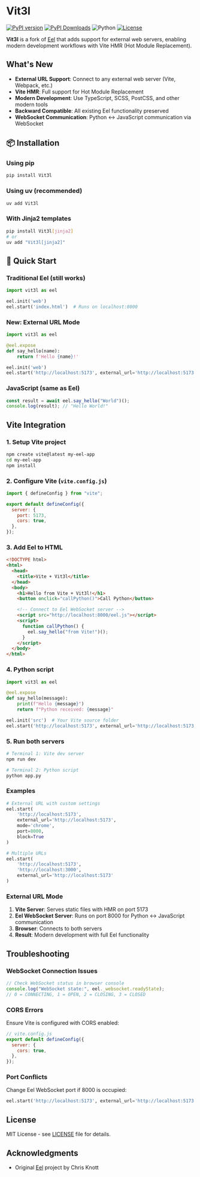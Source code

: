 # Vit3l

[![PyPI version](https://img.shields.io/pypi/v/Vit3l?style=for-the-badge)](https://pypi.org/project/Vit3l/)
[![PyPI Downloads](https://img.shields.io/pypi/dm/Vit3l?style=for-the-badge)](https://pypistats.org/packages/vit3l)
![Python](https://img.shields.io/pypi/pyversions/Vit3l?style=for-the-badge)
[![License](https://img.shields.io/pypi/l/Vit3l.svg?style=for-the-badge)](https://pypi.org/project/Vit3l/)

**Vit3l** is a fork of [Eel](https://github.com/python-eel/Eel) that adds support for external web servers, enabling modern development workflows with Vite HMR (Hot Module Replacement).

## What's New

- **External URL Support**: Connect to any external web server (Vite, Webpack, etc.)
- **Vite HMR**: Full support for Hot Module Replacement
- **Modern Development**: Use TypeScript, SCSS, PostCSS, and other modern tools
- **Backward Compatible**: All existing Eel functionality preserved
- **WebSocket Communication**: Python ↔ JavaScript communication via WebSocket

## 📦 Installation

### Using pip

```bash
pip install Vit3l
```

### Using uv (recommended)

```bash
uv add Vit3l
```

### With Jinja2 templates

```bash
pip install Vit3l[jinja2]
# or
uv add "Vit3l[jinja2]"
```

## 🎯 Quick Start

### Traditional Eel (still works)

```python
import vit3l as eel

eel.init('web')
eel.start('index.html')  # Runs on localhost:8000
```

### New: External URL Mode

```python
import vit3l as eel

@eel.expose
def say_hello(name):
    return f'Hello {name}!'

eel.init('web')
eel.start('http://localhost:5173', external_url='http://localhost:5173')
```

### JavaScript (same as Eel)

```javascript
const result = await eel.say_hello("World")();
console.log(result); // "Hello World!"
```

## Vite Integration

### 1. Setup Vite project

```bash
npm create vite@latest my-eel-app
cd my-eel-app
npm install
```

### 2. Configure Vite (`vite.config.js`)

```javascript
import { defineConfig } from "vite";

export default defineConfig({
  server: {
    port: 5173,
    cors: true,
  },
});
```

### 3. Add Eel to HTML

```html
<!DOCTYPE html>
<html>
  <head>
    <title>Vite + Vit3l</title>
  </head>
  <body>
    <h1>Hello from Vite + Vit3l!</h1>
    <button onclick="callPython()">Call Python</button>

    <!-- Connect to Eel WebSocket server -->
    <script src="http://localhost:8000/eel.js"></script>
    <script>
      function callPython() {
        eel.say_hello("from Vite!")();
      }
    </script>
  </body>
</html>
```

### 4. Python script

```python
import vit3l as eel

@eel.expose
def say_hello(message):
    print(f"Hello {message}")
    return f"Python received: {message}"

eel.init('src')  # Your Vite source folder
eel.start('http://localhost:5173', external_url='http://localhost:5173')
```

### 5. Run both servers

```bash
# Terminal 1: Vite dev server
npm run dev

# Terminal 2: Python script
python app.py
```

### Examples

```python
# External URL with custom settings
eel.start(
    'http://localhost:5173',
    external_url='http://localhost:5173',
    mode='chrome',
    port=8000,
    block=True
)

# Multiple URLs
eel.start(
    'http://localhost:5173',
    'http://localhost:3000',
    external_url='http://localhost:5173'
)
```

### External URL Mode

1. **Vite Server**: Serves static files with HMR on port 5173
2. **Eel WebSocket Server**: Runs on port 8000 for Python ↔ JavaScript communication
3. **Browser**: Connects to both servers
4. **Result**: Modern development with full Eel functionality

## Troubleshooting

### WebSocket Connection Issues

```javascript
// Check WebSocket status in browser console
console.log("WebSocket state:", eel._websocket.readyState);
// 0 = CONNECTING, 1 = OPEN, 2 = CLOSING, 3 = CLOSED
```

### CORS Errors

Ensure Vite is configured with CORS enabled:

```javascript
// vite.config.js
export default defineConfig({
  server: {
    cors: true,
  },
});
```

### Port Conflicts

Change Eel WebSocket port if 8000 is occupied:

```python
eel.start('http://localhost:5173', external_url='http://localhost:5173', port=8001)
```

## License

MIT License - see [LICENSE](LICENSE) file for details.

## Acknowledgments

- Original [Eel](https://github.com/python-eel/Eel) project by Chris Knott
